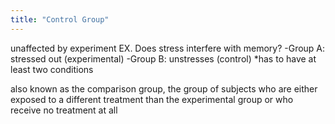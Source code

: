 ```yaml
---
title: "Control Group"
---
```

unaffected by experiment
EX. Does stress interfere with memory?
-Group A: stressed out (experimental)
-Group B: unstresses (control)
*has to have at least two conditions

also known as the comparison group, the group of subjects who are either exposed to a different treatment than the experimental group or who receive no treatment at all

